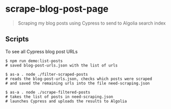 # scrape-blog-post-page

> Scraping my blog posts using Cypress to send to Algolia search index

## Scripts

To see all Cypress blog post URLs

```text
$ npm run demo:list-posts
# saved blog-post-urls.json with the list of urls

$ as-a . node ./filter-scraped-posts
# reads the blog-post-urls.json, checks which posts were scraped
# and saved the remaining urls into the file need-scraping.json

$ as-a . node ./scrape-filtered-posts
# takes the list of posts in need-scraping.json
# launches Cypress and uploads the results to Algolia
```

